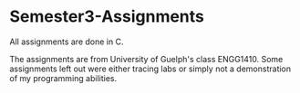 # Semester3-Assignments
All assignments are done in C.

The assignments are from University of Guelph's class ENGG1410.
Some assignments left out were either tracing labs or simply not a demonstration of my programming abilities.
